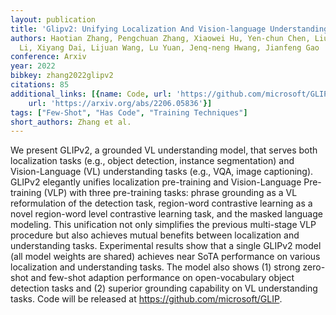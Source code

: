 ```yaml
---
layout: publication
title: 'Glipv2: Unifying Localization And Vision-language Understanding'
authors: Haotian Zhang, Pengchuan Zhang, Xiaowei Hu, Yen-chun Chen, Liunian Harold
  Li, Xiyang Dai, Lijuan Wang, Lu Yuan, Jenq-neng Hwang, Jianfeng Gao
conference: Arxiv
year: 2022
bibkey: zhang2022glipv2
citations: 85
additional_links: [{name: Code, url: 'https://github.com/microsoft/GLIP'}, {name: Paper,
    url: 'https://arxiv.org/abs/2206.05836'}]
tags: ["Few-Shot", "Has Code", "Training Techniques"]
short_authors: Zhang et al.
---
```

We present GLIPv2, a grounded VL understanding model, that serves both
localization tasks (e.g., object detection, instance segmentation) and
Vision-Language (VL) understanding tasks (e.g., VQA, image captioning). GLIPv2
elegantly unifies localization pre-training and Vision-Language Pre-training
(VLP) with three pre-training tasks: phrase grounding as a VL reformulation of
the detection task, region-word contrastive learning as a novel region-word
level contrastive learning task, and the masked language modeling. This
unification not only simplifies the previous multi-stage VLP procedure but also
achieves mutual benefits between localization and understanding tasks.
Experimental results show that a single GLIPv2 model (all model weights are
shared) achieves near SoTA performance on various localization and
understanding tasks. The model also shows (1) strong zero-shot and few-shot
adaption performance on open-vocabulary object detection tasks and (2) superior
grounding capability on VL understanding tasks. Code will be released at
https://github.com/microsoft/GLIP.